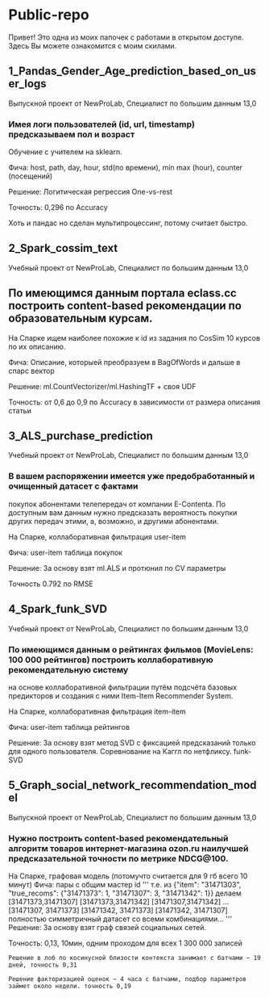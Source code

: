# Public-repo

Привет! Это одна из моих папочек с работами в открытом доступе.
Здесь Вы можете ознакомится с моим скилами.

## 1_Pandas_Gender_Age_prediction_based_on_user_logs
  Выпускной проект от NewProLab, Специалист по большим данным 13,0
  
###  Имея логи пользователей (id, url, timestamp) предсказываем пол и возраст
  
  Обучение с учителем на sklearn.
  
  Фича: host, path, day, hour, std(по времени), min max (hour), counter (посещений)
  
  Решение: Логитическая регрессия One-vs-rest
  
  Точность: 0,296 по Accuracy
  
  Хоть и пандас но сделан мультипроцессинг, потому считает быстро.
  
## 2_Spark_cossim_text
  Учебный проект от NewProLab, Специалист по большим данным 13,0
  
##  По имеющимся данным портала eclass.cc построить content-based рекомендации по образовательным курсам.
  
  На Спарке ищем наиболее похожие к id из задания по CosSim 10 курсов по их описанию.
  
  Фича: Описание, которыей преобразуем в BagOfWords и дальше в спарс вектор
  
  Решение: ml.CountVectorizer/ml.HashingTF + своя UDF
  
  Точность: от 0,6 до 0,9 по Accuracy в зависимости от размера описания статьи
  
## 3_ALS_purchase_prediction
  Учебный проект от NewProLab, Специалист по большим данным 13,0
  
###  В вашем распоряжении имеется уже предобработанный и очищенный датасет с фактами
  покупок абонентами телепередач от компании E-Contenta. По доступным вам данным нужно предсказать вероятность покупки других передач этими, 
  а, возможно, и другими абонентами.
  
  На Спарке, коллаборативная фильтрация user-item
  
  Фича: user-item таблица покупок
  
  Решение: За основу взят ml.ALS и протюнил по CV параметры
  
  Точность 0.792 по RMSE
  
## 4_Spark_funk_SVD  
  Учебный проект от NewProLab, Специалист по большим данным 13,0
  
###  По имеющимся данным о рейтингах фильмов (MovieLens: 100 000 рейтингов) построить коллаборативную рекомендательную систему 
  на основе коллаборативной фильтрации путём подсчёта базовых предикторов и создания с ними Item-Item Recommender System.
  
  На Спарке, коллаборативная фильтрация item-item
  
  Фича: user-item таблица рейтингов
  
  Решение: За основу взят метод SVD с фиксацией предсказаний только для одного пользователя. 
           Соревнование на Каггл по нетфликсу. funk-SVD

## 5_Graph_social_network_recommendation_model
  Выпускной проект от NewProLab, Специалист по большим данным 13,0
  
###  Нужно построить content-based рекомендательный алгоритм товаров интернет-магазина ozon.ru наилучшей предсказательной точности по метрике NDCG@100.
  
  На Спарке, графовая модель (потомучто считается для 9 гб всего 10 минут)
  Фича: пары c общим мастер id 
  '''
    т.е. из {"item": "31471303", "true_recoms": {"31471373": 1, "31471307": 3, "31471342": 1}}
    делаем [31471373,31471307]
           [31471373,31471342]
           [31471307,31471342]
           ...
           [31471307, 31471373]
           [31471342, 31471373]
           [31471342, 31471307]
           полностью симметричный датасет со всеми комбинациями...
  '''         
  Решение: За основу взят граф связей социальных сетей.
  
  Точность: 0,13, 10мин, одним проходом для всех 1 300 000 записей
  
    Решение в лоб по косинусной близости контекста занимает с батчами ~ 19 дней, точность 0,31
    
    Решение факторизацией оценок ~ 4 часа с батчами, подбор параметров займет около недели. точность 0,19
    

    
